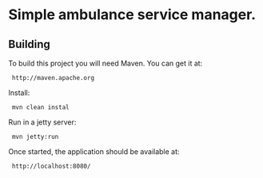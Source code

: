 
# Simple ambulance service manager.

Building
--------
 
 To build this project you will need Maven. You can get it at:
 
     http://maven.apache.org
     
 Install:
 
     mvn clean instal
     
 Run in a jetty server:
 
     mvn jetty:run

 Once started, the application should be available at:
 
     http://localhost:8080/
